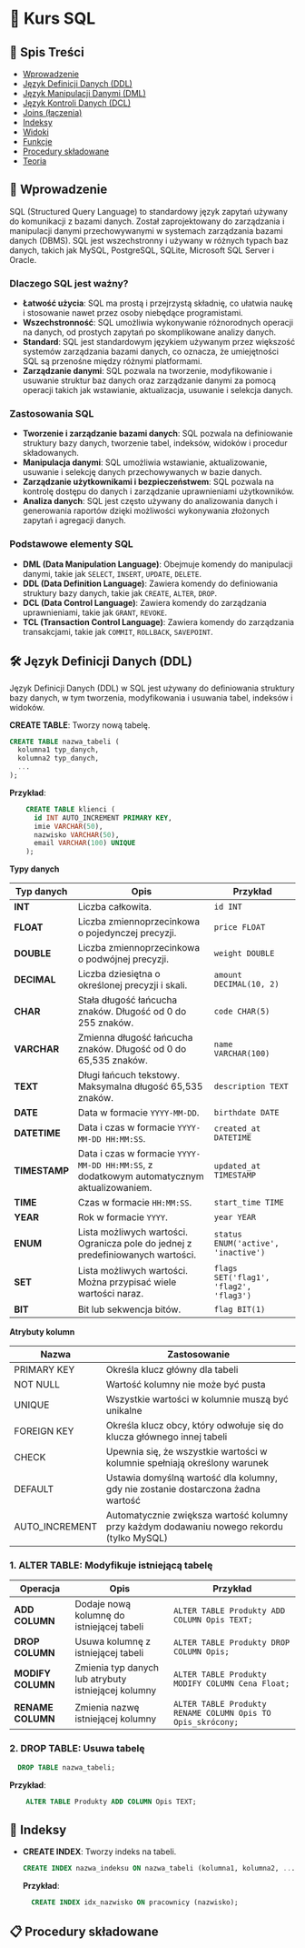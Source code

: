 # 📘 Kurs SQL


## 📄 Spis Treści
- [Wprowadzenie](#wprowadzenie)
- [Język Definicji Danych (DDL)](#język-definicji-danych-ddl)
- [Język Manipulacji Danymi (DML)](#język-manipulacji-danymi-dml)
- [Język Kontroli Danych (DCL)](#język-kontroli-danych-dcl)
- [Joins (łączenia)](#joins-łączenia)
- [Indeksy](#indeksy)
- [Widoki](#widoki)
- [Funkcje](#funkcje)
- [Procedury składowane](#procedury-składowane)
- [Teoria](#teoria)


## 📖 Wprowadzenie
SQL (Structured Query Language) to standardowy język zapytań używany do komunikacji z bazami danych. Został zaprojektowany do zarządzania i manipulacji danymi przechowywanymi w systemach zarządzania bazami danych (DBMS). SQL jest wszechstronny i używany w różnych typach baz danych, takich jak MySQL, PostgreSQL, SQLite, Microsoft SQL Server i Oracle.

### Dlaczego SQL jest ważny?
- **Łatwość użycia**: SQL ma prostą i przejrzystą składnię, co ułatwia naukę i stosowanie nawet przez osoby niebędące programistami.
- **Wszechstronność**: SQL umożliwia wykonywanie różnorodnych operacji na danych, od prostych zapytań po skomplikowane analizy danych.
- **Standard**: SQL jest standardowym językiem używanym przez większość systemów zarządzania bazami danych, co oznacza, że umiejętności SQL są przenośne między różnymi platformami.
- **Zarządzanie danymi**: SQL pozwala na tworzenie, modyfikowanie i usuwanie struktur baz danych oraz zarządzanie danymi za pomocą operacji takich jak wstawianie, aktualizacja, usuwanie i selekcja danych.

### Zastosowania SQL
- **Tworzenie i zarządzanie bazami danych**: SQL pozwala na definiowanie struktury bazy danych, tworzenie tabel, indeksów, widoków i procedur składowanych.
- **Manipulacja danymi**: SQL umożliwia wstawianie, aktualizowanie, usuwanie i selekcję danych przechowywanych w bazie danych.
- **Zarządzanie użytkownikami i bezpieczeństwem**: SQL pozwala na kontrolę dostępu do danych i zarządzanie uprawnieniami użytkowników.
- **Analiza danych**: SQL jest często używany do analizowania danych i generowania raportów dzięki możliwości wykonywania złożonych zapytań i agregacji danych.

### Podstawowe elementy SQL
- **DML (Data Manipulation Language)**: Obejmuje komendy do manipulacji danymi, takie jak `SELECT`, `INSERT`, `UPDATE`, `DELETE`.
- **DDL (Data Definition Language)**: Zawiera komendy do definiowania struktury bazy danych, takie jak `CREATE`, `ALTER`, `DROP`.
- **DCL (Data Control Language)**: Zawiera komendy do zarządzania uprawnieniami, takie jak `GRANT`, `REVOKE`.
- **TCL (Transaction Control Language)**: Zawiera komendy do zarządzania transakcjami, takie jak `COMMIT`, `ROLLBACK`, `SAVEPOINT`.


## 🛠️ Język Definicji Danych (DDL)
Język Definicji Danych (DDL) w SQL jest używany do definiowania struktury bazy danych, w tym tworzenia, modyfikowania i usuwania tabel, indeksów i widoków.

**CREATE TABLE**: Tworzy nową tabelę.
  ```sql
  CREATE TABLE nazwa_tabeli (
    kolumna1 typ_danych,
    kolumna2 typ_danych,
    ...
  );

  ```
    
  **Przykład**:
  ```sql
      CREATE TABLE klienci (
        id INT AUTO_INCREMENT PRIMARY KEY,
        imie VARCHAR(50),
        nazwisko VARCHAR(50),
        email VARCHAR(100) UNIQUE
      );
  ```

**Typy danych**

| **Typ danych**       | **Opis**                                                                                         | **Przykład**                             |
|----------------------|--------------------------------------------------------------------------------------------------|-----------------------------------------|
| **INT**              | Liczba całkowita.                                                                            | `id INT`                                |
| **FLOAT**            | Liczba zmiennoprzecinkowa o pojedynczej precyzji.                                                 | `price FLOAT`                           |
| **DOUBLE**           | Liczba zmiennoprzecinkowa o podwójnej precyzji.                                                  | `weight DOUBLE`                         |
| **DECIMAL**          | Liczba dziesiętna o określonej precyzji i skali.                                                 | `amount DECIMAL(10, 2)`                 |
| **CHAR**             | Stała długość łańcucha znaków. Długość od 0 do 255 znaków.                                        | `code CHAR(5)`                          |
| **VARCHAR**          | Zmienna długość łańcucha znaków. Długość od 0 do 65,535 znaków.                                 | `name VARCHAR(100)`                     |
| **TEXT**             | Długi łańcuch tekstowy. Maksymalna długość 65,535 znaków.                                        | `description TEXT`                      |
| **DATE**             | Data w formacie `YYYY-MM-DD`.                                                                    | `birthdate DATE`                        |
| **DATETIME**         | Data i czas w formacie `YYYY-MM-DD HH:MM:SS`.                                                     | `created_at DATETIME`                   |
| **TIMESTAMP**        | Data i czas w formacie `YYYY-MM-DD HH:MM:SS`, z dodatkowym automatycznym aktualizowaniem.         | `updated_at TIMESTAMP`                  |
| **TIME**             | Czas w formacie `HH:MM:SS`.                                                                     | `start_time TIME`                       |
| **YEAR**             | Rok w formacie `YYYY`.                                                                         | `year YEAR`                             |
| **ENUM**             | Lista możliwych wartości. Ogranicza pole do jednej z predefiniowanych wartości.                    | `status ENUM('active', 'inactive')`     |
| **SET**              | Lista możliwych wartości. Można przypisać wiele wartości naraz.                                  | `flags SET('flag1', 'flag2', 'flag3')`  |
| **BIT**              | Bit lub sekwencja bitów.                                                                         | `flag BIT(1)`                           |

**Atrybuty kolumn**

| Nazwa | Zastosowanie |
|-------|--------------|
| PRIMARY KEY | Określa klucz główny dla tabeli |
| NOT NULL | Wartość kolumny nie może być pusta |
| UNIQUE | Wszystkie wartości w kolumnie muszą być unikalne |
| FOREIGN KEY | Określa klucz obcy, który odwołuje się do klucza głównego innej tabeli |
| CHECK | Upewnia się, że wszystkie wartości w kolumnie spełniają określony warunek |
| DEFAULT | Ustawia domyślną wartość dla kolumny, gdy nie zostanie dostarczona żadna wartość |
| AUTO_INCREMENT | Automatycznie zwiększa wartość kolumny przy każdym dodawaniu nowego rekordu (tylko MySQL) |

### 1. **ALTER TABLE**: Modyfikuje istniejącą tabelę
   
| **Operacja**                 | **Opis**                                        | **Przykład**                                              |
|------------------------------|-------------------------------------------------|-----------------------------------------------------------|
| **ADD COLUMN**               | Dodaje nową kolumnę do istniejącej tabeli       | ``` ALTER TABLE Produkty ADD COLUMN Opis TEXT; ```    |
| **DROP COLUMN**              | Usuwa kolumnę z istniejącej tabeli              | ``` ALTER TABLE Produkty DROP COLUMN Opis; ```        |
| **MODIFY COLUMN**            | Zmienia typ danych lub atrybuty istniejącej kolumny | ``` ALTER TABLE Produkty MODIFY COLUMN Cena Float; ``` |
| **RENAME COLUMN**            | Zmienia nazwę istniejącej kolumny               | ``` ALTER TABLE Produkty RENAME COLUMN Opis TO Opis_skrócony; ``` |

### 2. **DROP TABLE**: Usuwa tabelę
  ```sql
    DROP TABLE nazwa_tabeli;
  ```
  
  **Przykład**:
  ```sql
      ALTER TABLE Produkty ADD COLUMN Opis TEXT;
  ```


## 📑 Indeksy
- **CREATE INDEX**: Tworzy indeks na tabeli.
   
   ```sql
   CREATE INDEX nazwa_indeksu ON nazwa_tabeli (kolumna1, kolumna2, ...);
    ```
   **Przykład**:
    ```sql
      CREATE INDEX idx_nazwisko ON pracownicy (nazwisko);
    ```

## 📋 Procedury składowane


